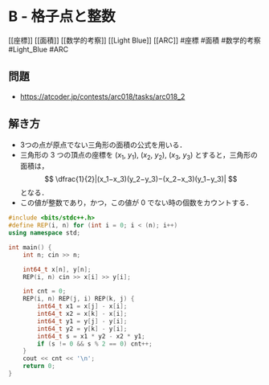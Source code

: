 # B - 格子点と整数
[[座標]] [[面積]] [[数学的考察]] [[Light Blue]] [[ARC]]
#座標 #面積 #数学的考察 #Light_Blue #ARC 

## 問題
- https://atcoder.jp/contests/arc018/tasks/arc018_2

## 解き方
- 3つの点が原点でない三角形の面積の公式を用いる．
- 三角形の $3$ つの頂点の座標を $(x_1,\ y_1),\ (x_2,\ y_2),\ (x_3,\ y_3)$ とすると，三角形の面積は，
$$
\dfrac{1}{2}|(x_1−x_3)(y_2−y_3)−(x_2−x_3)(y_1−y_3)|
$$
となる．
- この値が整数であり，かつ，この値が $0$ でない時の個数をカウントする．

```c++
#include <bits/stdc++.h>
#define REP(i, n) for (int i = 0; i < (n); i++)
using namespace std;

int main() {
	int n; cin >> n;

	int64_t x[n], y[n];
	REP(i, n) cin >> x[i] >> y[i];

	int cnt = 0;
	REP(i, n) REP(j, i) REP(k, j) {
		int64_t x1 = x[j] - x[i];
		int64_t x2 = x[k] - x[i];
		int64_t y1 = y[j] - y[i];
		int64_t y2 = y[k] - y[i];
		int64_t s = x1 * y2 - x2 * y1;
		if (s != 0 && s % 2 == 0) cnt++;
	}
	cout << cnt << '\n';
    return 0;
}
```